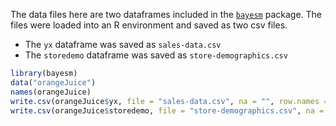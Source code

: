 The data files here are two dataframes included in the 
[`bayesm`](https://cran.r-project.org/web/packages/bayesm/index.html) package. The files were loaded into an R environment and saved as two csv files.

* The `yx` dataframe was saved as `sales-data.csv`
* The `storedemo` dataframe was saved as `store-demographics.csv`


```r
library(bayesm)
data("orangeJuice")
names(orangeJuice)
write.csv(orangeJuice$yx, file = "sales-data.csv", na = "", row.names = F)
write.csv(orangeJuice$storedemo, file = "store-demographics.csv", na = "", row.names = F)
```
